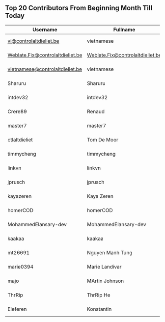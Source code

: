 ## Top 20 Contributors From Beginning Month Till Today ##
|Username|Fullname|Translated|DateJoined|Language|
|--------|--------|----------|----------|-------|
|vi@controlaltdieliet.be|vietnamese|5437|2023-09-04T13:53:13.||
|Weblate.Fix@controlaltdieliet.be|Weblate.Fix@controlaltdieliet.be|5413|2023-09-26T07:16:39.||
|vietnamese@controlaltdieliet.be|vietnamese|1370|2023-09-04T13:42:46.||
|Sharuru|Sharuru|1144|2020-06-19T18:20:22.|zh_Hans|
|intdev32|intdev32|860|2023-09-03T03:58:30.|ko|
|Crere89|Renaud|176|2023-09-18T15:47:28.|fr|
|master7|master7|88|2020-06-19T18:20:39.|pl|
|ctlaltdieliet|Tom De Moor|82|2020-06-19T16:30:47Z|nl|
|timmycheng|timmycheng|73|2023-06-02T06:14:18.|zh_Hans|
|linkvn|linkvn|70|2023-06-07T09:42:36.|vi|
|jprusch|jprusch|49|2021-06-28T12:00:18.|de|
|kayazeren|Kaya Zeren|40|2020-06-19T07:05:24Z|tr|
|homerCOD|homerCOD|38|2022-10-29T07:52:53.|sr|
|MohammedElansary-dev|MohammedElansary-dev|36|2023-09-23T18:21:10.|ar|
|kaakaa|kaakaa|35|2020-06-19T18:20:26Z|ja|
|mt26691|Nguyen Manh Tung|31|2023-09-18T13:48:43.|vi|
|marie0394|Marie Landivar|29|2023-09-22T21:40:14.|es|
|majo|MArtin Johnson|22|2020-06-19T18:19:45Z|sv|
|ThrRip|ThrRip He|16|2023-05-13T21:46:16.|zh_Hans|
|Eleferen|Konstantin|16|2022-10-13T14:04:24Z|ru|
